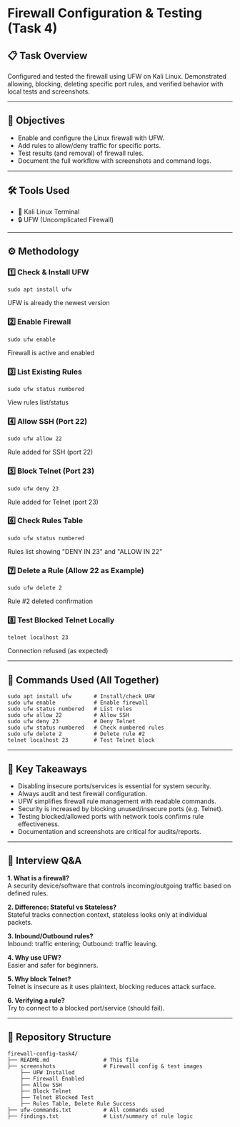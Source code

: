 # Firewall Configuration & Testing (Task 4)

## 📋 Task Overview
Configured and tested the firewall using UFW on Kali Linux. Demonstrated allowing, blocking, deleting specific port rules, and verified behavior with local tests and screenshots.

---

## 🎯 Objectives

- Enable and configure the Linux firewall with UFW.
- Add rules to allow/deny traffic for specific ports.
- Test results (and removal) of firewall rules.
- Document the full workflow with screenshots and command logs.

---

## 🛠️ Tools Used

- 🐧 Kali Linux Terminal
- 🔒 UFW (Uncomplicated Firewall)

---

## ⚙️ Methodology

### 1️⃣ **Check & Install UFW**

```
sudo apt install ufw
```

UFW is already the newest version


### 2️⃣ **Enable Firewall**

```
sudo ufw enable
```

Firewall is active and enabled

### 3️⃣ **List Existing Rules**

```
sudo ufw status numbered
```

View rules list/status 

### 4️⃣ **Allow SSH (Port 22)**

```
sudo ufw allow 22
```

Rule added for SSH (port 22)

### 5️⃣ **Block Telnet (Port 23)**

```
sudo ufw deny 23
```

Rule added for Telnet (port 23)

### 6️⃣ **Check Rules Table**

```
sudo ufw status numbered
```

Rules list showing "DENY IN 23" and "ALLOW IN 22"

### 7️⃣ **Delete a Rule (Allow 22 as Example)**

```
sudo ufw delete 2
```

Rule #2 deleted confirmation

### 8️⃣ **Test Blocked Telnet Locally**

```
telnet localhost 23
```

Connection refused (as expected)

---

## 📝 Commands Used (All Together)

```
sudo apt install ufw       # Install/check UFW
sudo ufw enable            # Enable firewall
sudo ufw status numbered   # List rules
sudo ufw allow 22          # Allow SSH
sudo ufw deny 23           # Deny Telnet
sudo ufw status numbered   # Check numbered rules
sudo ufw delete 2          # Delete rule #2 
telnet localhost 23        # Test Telnet block
```

---

## 🚀 Key Takeaways

- Disabling insecure ports/services is essential for system security.
- Always audit and test firewall configuration.
- UFW simplifies firewall rule management with readable commands.
- Security is increased by blocking unused/insecure ports (e.g. Telnet).
- Testing blocked/allowed ports with network tools confirms rule effectiveness.
- Documentation and screenshots are critical for audits/reports.

---

## 🎤 Interview Q&A

**1. What is a firewall?**  
A security device/software that controls incoming/outgoing traffic based on defined rules.

**2. Difference: Stateful vs Stateless?**  
Stateful tracks connection context, stateless looks only at individual packets.

**3. Inbound/Outbound rules?**  
Inbound: traffic entering; Outbound: traffic leaving.

**4. Why use UFW?**  
Easier and safer for beginners.

**5. Why block Telnet?**  
Telnet is insecure as it uses plaintext, blocking reduces attack surface.

**6. Verifying a rule?**  
Try to connect to a blocked port/service (should fail).

---


## 📂 Repository Structure

```
firewall-config-task4/
├── README.md                 # This file
├── screenshots               # Firewall config & test images
    ├── UFW Installed
    ├── Firewall Enabled
    ├── Allow SSH
    ├── Block Telnet
    ├── Telnet Blocked Test
    ├── Rules Table, Delete Rule Success          
├── ufw-commands.txt          # All commands used
├── findings.txt              # List/summary of rule logic
```

